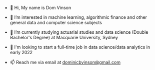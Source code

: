 - 👋 Hi, My name is Dom Vinson

- 👀 I’m interested in machine learning, algorithmic finance and other general data and computer science subjects
- 🌱 I’m currently studying actuarial studies and data science (Double Bachelor's Degree) at Macquarie University, Sydney
- 💼 I'm looking to start a full-time job in data science/data analytics in early 2022
- 📫 Reach me via email at dominicbvinson@gmail.com


